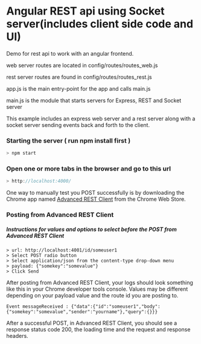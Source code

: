 Angular REST api using Socket server(includes client side code and UI)
======================

Demo for rest api to work with an angular frontend.

web server routes are located in config/routes/routes_web.js

rest server routes are found in config/routes/routes_rest.js

app.js is the main entry-point for the app and calls main.js

main.js is the module that starts servers for Express, REST and Socket server

This example includes an express web server and a rest server along with a socket server sending events back and forth to the client.

### Starting the server ( run npm install first )
```javascript
> npm start
```

### Open one or more tabs in the browser and go to this url
```javascript
> http://localhost:4000/
```

One way to manually test you POST successfully is by downloading the Chrome app named [Advanced REST Client](https://chrome.google.com/webstore/detail/advanced-rest-client/hgmloofddffdnphfgcellkdfbfbjeloo?hl=en-US) from the Chrome Web Store.
### Posting from Advanced REST Client
##### Instructions for values and options to select before the POST from Advanced REST Client
```{engine='bash'}
> url: http://localhost:4001/id/someuser1
> Select POST radio button
> Select application/json from the content-type drop-down menu
> payload: {"somekey":"somevalue"}
> Click Send
```

After posting from Advanced REST Client, your logs should look something like this in your Chrome developer tools console. Values may be different depending on your payload value and the route id you are posting to.
```{engine='bash'}
Event messageReceived : {"data":{"id":"someuser1","body":{"somekey":"somevalue","sender":"yourname"},"query":{}}}
```

After a successful POST, in Advanced REST Client, you should see a response status code 200, the loading time and the request and response headers.